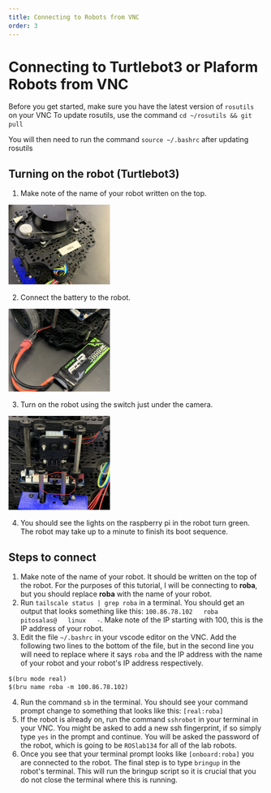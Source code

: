 ```yaml
---
title: Connecting to Robots from VNC
order: 3
---
```

# Connecting to Turtlebot3 or Plaform Robots from VNC

Before you get started, make sure you have the latest version of `rosutils` on your VNC
To update rosutils, use the command `cd ~/rosutils && git pull`

You will then need to run the command `source ~/.bashrc` after updating rosutils


## Turning on the robot (Turtlebot3)

1. Make note of the name of your robot written on the top. 
<img src="images/name.jpg" width=200>

2. Connect the battery to the robot.
<img src="images/battery.jpg" width=200>

3. Turn on the robot using the switch just under the camera.
<img src="images/switch.jpg" width=200>

4. You should see the lights on the raspberry pi in the robot turn green. The robot may take up to a minute to finish its boot sequence.


## Steps to connect

1. Make note of the name of your robot. It should be written on the top of the robot. For the purposes of this tutorial, I will be connecting to **roba**, but you should replace **roba** with the name of your robot.
2. Run `tailscale status | grep roba` in a terminal. You should get an output that looks something like this: `100.86.78.102   roba               pitosalas@   linux   -`. Make note of the IP starting with 100, this is the IP address of your robot.
3. Edit the file `~/.bashrc` in your vscode editor on the VNC. Add the following two lines to the bottom of the file, but in the second line you will need to replace where it says `roba` and the IP address with the name of your robot and your robot's IP address respectively.
```
$(bru mode real)
$(bru name roba -m 100.86.78.102)
```
4. Run the command `sb` in the terminal. You should see your command prompt change to something that looks like this: `[real:roba]`
5. If the robot is already on, run the command `sshrobot` in your terminal in your VNC. You might be asked to add a new ssh fingerprint, if so simply type `yes` in the prompt and continue. You will be asked the password of the robot, which is going to be `ROSlab134` for all of the lab robots.
6. Once you see that your terminal prompt looks like `[onboard:roba]` you are connected to the robot. The final step is to type `bringup` in the robot's terminal. This will run the bringup script so it is crucial that you do not close the terminal where this is running.